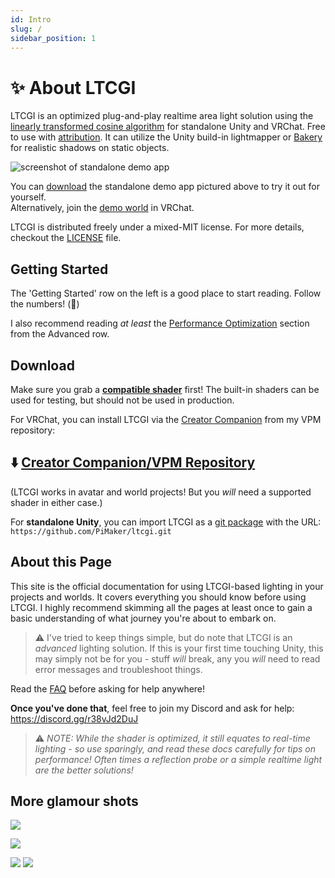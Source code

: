 ```yaml
---
id: Intro
slug: /
sidebar_position: 1
---
```


# ✨ About LTCGI

LTCGI is an optimized plug-and-play realtime area light solution using the [linearly transformed cosine algorithm](#LTC) for standalone Unity and VRChat. Free to use with [attribution](#Attribution). It can utilize the Unity build-in lightmapper or [Bakery](https://assetstore.unity.com/packages/tools/level-design/bakery-gpu-lightmapper-122218) for realistic shadows on static objects.

![screenshot of standalone demo app](https://raw.githubusercontent.com/PiMaker/ltcgi/main/~Screenshots/demoapp.jpg)

You can [download](https://github.com/PiMaker/ltcgi/raw/main/~DemoApp.zip) the standalone demo app pictured above to try it out for yourself.  
Alternatively, join the [demo world](https://vrchat.com/home/launch?worldId=wrld_aa2627ec-c63a-4db2-aa3e-9078d41c6d9c) in VRChat.

LTCGI is distributed freely under a mixed-MIT license. For more details, checkout the [LICENSE](https://github.com/PiMaker/ltcgi/blob/main/LICENSE) file.

## **Getting Started**

The 'Getting Started' row on the left is a good place to start reading. Follow the numbers! (🔢)

I also recommend reading _at least_ the [Performance Optimization](/Advanced/Performance_Optimization) section from the Advanced row.

## **Download**

Make sure you grab a **[compatible shader](https://github.com/PiMaker/ltcgi#supported-shaders)** first! The built-in shaders can be used for testing, but should not be used in production.

For VRChat, you can install LTCGI via the [Creator Companion](https://vcc.docs.vrchat.com/) from my VPM repository:

## ⬇️ **[Creator Companion/VPM Repository](https://vpm.pimaker.at/)**

(LTCGI works in avatar and world projects! But you _will_ need a supported shader in either case.)

For **standalone Unity**, you can import LTCGI as a [git package](https://docs.unity3d.com/2019.4/Documentation/Manual/upm-ui-giturl.html) with the URL: `https://github.com/PiMaker/ltcgi.git`

## About this Page

This site is the official documentation for using LTCGI-based lighting in your projects and worlds. It covers everything you should know before using LTCGI. I highly recommend skimming all the pages at least once to gain a basic understanding of what journey you're about to embark on.

> ⚠️ I've tried to keep things simple, but do note that LTCGI is an _advanced_ lighting solution. If this is your first time touching Unity, this may simply not be for you - stuff _will_ break, any you _will_ need to read error messages and troubleshoot things.

Read the [FAQ](/FAQ) before asking for help anywhere!

**Once you've done that**, feel free to join my Discord and ask for help: https://discord.gg/r38vJd2DuJ

> ⚠️ *NOTE: While the shader is optimized, it still equates to real-time lighting - so use sparingly, and read these docs carefully for tips on performance! Often times a reflection probe or a simple realtime light are the better solutions!*

## More glamour shots

![](https://github.com/PiMaker/ltcgi/raw/main/~Screenshots/demo.gif)

![](img/vket_booth.jpg)

![](https://github.com/PiMaker/ltcgi/raw/main/~Screenshots/collage4.jpg)
![](https://github.com/PiMaker/ltcgi/raw/main/~Screenshots/collage2.jpg)